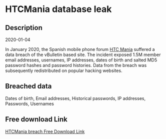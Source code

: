 # HTCMania database leak

## Description

2020-01-04

In January 2020, the Spanish mobile phone forum <a href="https://www.htcmania.com" target="_blank" rel="noopener">HTC Mania</a> suffered a data breach of the vBulletin based site. The incident exposed 1.5M member email addresses, usernames, IP addresses, dates of birth and salted MD5 password hashes and password histories. Data from the breach was subsequently redistributed on popular hacking websites.

## Breached data

Dates of birth, Email addresses, Historical passwords, IP addresses, Passwords, Usernames

## Free download Link

[HTCMania breach Free Download Link](https://tinyurl.com/2b2k277t)